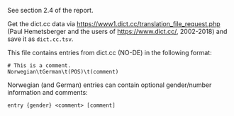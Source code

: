 See section 2.4 of the report.

Get the dict.cc data via https://www1.dict.cc/translation_file_request.php (Paul Hemetsberger and the users of https://www.dict.cc/, 2002-2018) and save it as `dict.cc.tsv`.

This file contains entries from dict.cc (NO-DE) in the following format:

```
# This is a comment.
Norwegian\tGerman\t(POS)\t(comment)
```

Norwegian (and German) entries can contain optional gender/number information and comments:

```
entry {gender} <comment> [comment]
```
